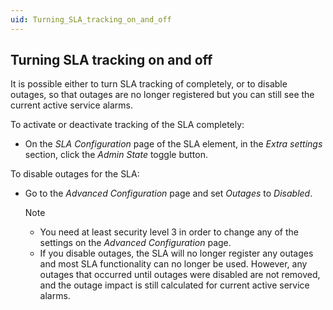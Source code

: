 ```yaml
---
uid: Turning_SLA_tracking_on_and_off
---
```


## Turning SLA tracking on and off

It is possible either to turn SLA tracking of completely, or to disable outages, so that outages are no longer registered but you can still see the current active service alarms.

To activate or deactivate tracking of the SLA completely:

- On the *SLA Configuration* page of the SLA element, in the *Extra settings* section, click the *Admin State* toggle button.

To disable outages for the SLA:

- Go to the *Advanced Configuration* page and set *Outages* to *Disabled*.

    > [!NOTE]
    > - You need at least security level 3 in order to change any of the settings on the *Advanced Configuration* page.
    > - If you disable outages, the SLA will no longer register any outages and most SLA functionality can no longer be used. However, any outages that occurred until outages were disabled are not removed, and the outage impact is still calculated for current active service alarms.
    >
